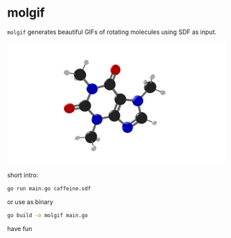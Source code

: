 # molgif

`molgif` generates beautiful GIFs of rotating molecules using SDF as input.

![Caffeine](./resources/caffeine.gif)

short intro:

```bash
go run main.go caffeine.sdf
```

or use as binary

```bash
go build -o molgif main.go
```

have fun
